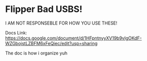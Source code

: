 # Flipper Bad USBS!

I AM NOT RESPONSEBLE FOR HOW YOU USE THESE!

Docs Link: https://docs.google.com/document/d/1HFpntnyyXV19b9vlgOKdF-WZGbojstLZBFM6xFeQiec/edit?usp=sharing

The doc is how i organize yuh
